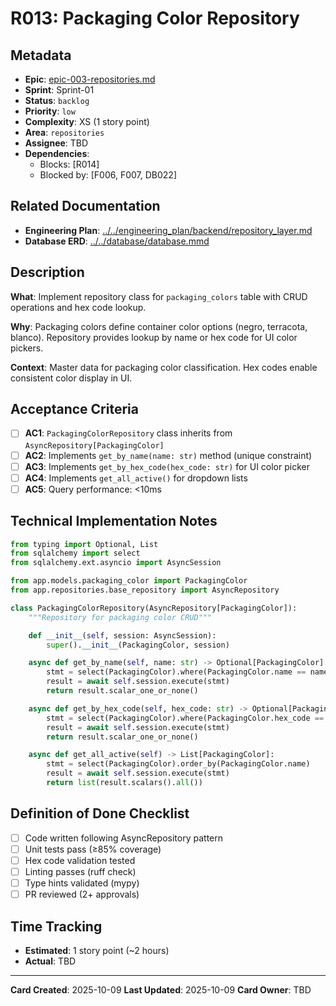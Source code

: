 # R013: Packaging Color Repository

## Metadata
- **Epic**: [epic-003-repositories.md](../../02_epics/epic-003-repositories.md)
- **Sprint**: Sprint-01
- **Status**: `backlog`
- **Priority**: `low`
- **Complexity**: XS (1 story point)
- **Area**: `repositories`
- **Assignee**: TBD
- **Dependencies**:
  - Blocks: [R014]
  - Blocked by: [F006, F007, DB022]

## Related Documentation
- **Engineering Plan**: [../../engineering_plan/backend/repository_layer.md](../../engineering_plan/backend/repository_layer.md)
- **Database ERD**: [../../database/database.mmd](../../database/database.mmd#L151-L155)

## Description

**What**: Implement repository class for `packaging_colors` table with CRUD operations and hex code lookup.

**Why**: Packaging colors define container color options (negro, terracota, blanco). Repository provides lookup by name or hex code for UI color pickers.

**Context**: Master data for packaging color classification. Hex codes enable consistent color display in UI.

## Acceptance Criteria

- [ ] **AC1**: `PackagingColorRepository` class inherits from `AsyncRepository[PackagingColor]`
- [ ] **AC2**: Implements `get_by_name(name: str)` method (unique constraint)
- [ ] **AC3**: Implements `get_by_hex_code(hex_code: str)` for UI color picker
- [ ] **AC4**: Implements `get_all_active()` for dropdown lists
- [ ] **AC5**: Query performance: <10ms

## Technical Implementation Notes

```python
from typing import Optional, List
from sqlalchemy import select
from sqlalchemy.ext.asyncio import AsyncSession

from app.models.packaging_color import PackagingColor
from app.repositories.base_repository import AsyncRepository

class PackagingColorRepository(AsyncRepository[PackagingColor]):
    """Repository for packaging color CRUD"""

    def __init__(self, session: AsyncSession):
        super().__init__(PackagingColor, session)

    async def get_by_name(self, name: str) -> Optional[PackagingColor]:
        stmt = select(PackagingColor).where(PackagingColor.name == name)
        result = await self.session.execute(stmt)
        return result.scalar_one_or_none()

    async def get_by_hex_code(self, hex_code: str) -> Optional[PackagingColor]:
        stmt = select(PackagingColor).where(PackagingColor.hex_code == hex_code)
        result = await self.session.execute(stmt)
        return result.scalar_one_or_none()

    async def get_all_active(self) -> List[PackagingColor]:
        stmt = select(PackagingColor).order_by(PackagingColor.name)
        result = await self.session.execute(stmt)
        return list(result.scalars().all())
```

## Definition of Done Checklist

- [ ] Code written following AsyncRepository pattern
- [ ] Unit tests pass (≥85% coverage)
- [ ] Hex code validation tested
- [ ] Linting passes (ruff check)
- [ ] Type hints validated (mypy)
- [ ] PR reviewed (2+ approvals)

## Time Tracking
- **Estimated**: 1 story point (~2 hours)
- **Actual**: TBD

---

**Card Created**: 2025-10-09
**Last Updated**: 2025-10-09
**Card Owner**: TBD
